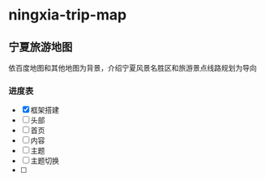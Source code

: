 # ningxia-trip-map
## 宁夏旅游地图
依百度地图和其他地图为背景，介绍宁夏风景名胜区和旅游景点线路规划为导向

### 进度表
- [x] 框架搭建
- [ ] 头部
- [ ] 首页
- [ ] 内容
- [ ] 主题
- [ ] 主题切换
- [ ] 